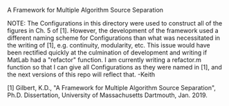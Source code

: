 A Framework for Multiple Algorithm Source Separation

NOTE:
The Configurations in this directory were used to construct all of the figures in Ch. 5 of [1].  However, the development of the framework used a different naming scheme for Configurations than what was necessitated in the writing of [1], e.g. continuity, modularity, etc. This issue would have been rectified quickly at the culmination of development and writing if MatLab had a "refactor" function. I am currently writing a refactor.m function so that I can give all Configurations as they were named in [1], and the next versions of this repo will reflect that. -Keith


[1] Gilbert, K.D., "A Framework for Multiple Algorithm Source Separation", Ph.D. Dissertation, University of Massachusetts Dartmouth, Jan. 2019.

